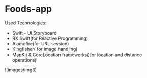 # Foods-app

Used Technologies: 
 - Swift - UI Storyboard
 - RX Swift(for Reactive Programming)
 - Alamofire(for URL session)
 - Kingfisher( for image handling)
 - MapKit & CoreLocation frameworks( for location and distance operations)

!(images/img3)

 
